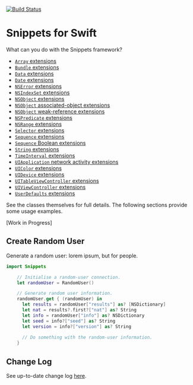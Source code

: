 [![Build Status](https://travis-ci.org/royratcliffe/Snippets.svg?branch=master)](https://travis-ci.org/royratcliffe/Snippets)

# Snippets for Swift

What can you do with the Snippets framework?

- [`Array` extensions](https://github.com/royratcliffe/Snippets/blob/master/Sources/Array%2BSnippets.swift)
- [`Bundle` extensions](https://github.com/royratcliffe/Snippets/blob/master/Sources/Bundle%2BSnippets.swift)
- [`Data` extensions](https://github.com/royratcliffe/Snippets/blob/master/Sources/Data%2BSnippets.swift)
- [`Date` extensions](https://github.com/royratcliffe/Snippets/blob/master/Sources/Date%2BSnippets.swift)
- [`NSError` extensions](https://github.com/royratcliffe/Snippets/blob/master/Sources/NSError%2BSnippets.swift)
- [`NSIndexSet` extensions](https://github.com/royratcliffe/Snippets/blob/master/Sources/NSIndexSet%2BSnippets.swift)
- [`NSObject` extensions](https://github.com/royratcliffe/Snippets/blob/master/Sources/NSObject%2BSnippets.swift)
- [`NSObject` associated-object extensions](https://github.com/royratcliffe/Snippets/blob/master/Sources/NSObject%2BAssociatedObject.swift)
- [`NSObject` weak-reference extensions](https://github.com/royratcliffe/Snippets/blob/master/Sources/NSObject%2BWeakRef.swift)
- [`NSPredicate` extensions](https://github.com/royratcliffe/Snippets/blob/master/Sources/NSPredicate%2BSnippets.swift)
- [`NSRange` extensions](https://github.com/royratcliffe/Snippets/blob/master/Sources/NSRange%2BSnippets.swift)
- [`Selector` extensions](https://github.com/royratcliffe/Snippets/blob/master/Sources/Selector%2BSnippets.swift)
- [`Sequence` extensions](https://github.com/royratcliffe/Snippets/blob/master/Sources/Sequence%2BSnippets.swift)
- [`Sequence` Boolean extensions](https://github.com/royratcliffe/Snippets/blob/master/Sources/Sequence%2BBool.swift)
- [`String` extensions](https://github.com/royratcliffe/Snippets/blob/master/Sources/String%2BSnippets.swift)
- [`TimeInterval` extensions](https://github.com/royratcliffe/Snippets/blob/master/Sources/TimeInterval%2BSnippets.swift)
- [`UIApplication` network activity extensions](https://github.com/royratcliffe/Snippets/blob/master/Sources/UIApplication%2BNetworkActivity.swift)
- [`UIColor` extensions](https://github.com/royratcliffe/Snippets/blob/master/Sources/UIColor%2BSnippets.swift)
- [`UIDevice` extensions](https://github.com/royratcliffe/Snippets/blob/master/Sources/UIDevice%2BSnippets.swift)
- [`UITableViewController` extensions](https://github.com/royratcliffe/Snippets/blob/master/Sources/UITableViewController%2BSnippets.swift)
- [`UIViewController` extensions](https://github.com/royratcliffe/Snippets/blob/master/Sources/UIViewController%2BSnippets.swift)
- [`UserDefaults` extensions](https://github.com/royratcliffe/Snippets/blob/master/Sources/UserDefaults%2BSnippets.swift)

See the classes themselves for full details. The following sections provide some usage examples.

[Work in Progress]

## Create Random User

Generate a random user: lorem ipsum, but for people.

```swift
import Snippets

    // Initialise a random-user connection.
    let randomUser = RandomUser()

    // Generate random user information.
    randomUser.get { (randomUser) in
      let results = randomUser["results"] as? [NSDictionary]
      let nat = results?.first?["nat"] as? String
      let info = randomUser["info"] as? NSDictionary
      let seed = info?["seed"] as? String
      let version = info?["version"] as? String
      
      // Do something with the random-user information.
    }
```

## Change Log

See up-to-date change log [here](https://github.com/royratcliffe/Snippets/blob/master/CHANGELOG.md).

